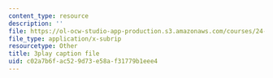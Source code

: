 ```yaml
---
content_type: resource
description: ''
file: https://ol-ocw-studio-app-production.s3.amazonaws.com/courses/24-908-creole-languages-and-caribbean-identities-spring-2017/c02a7b6fac529d73e58af31779b1eee4_Mbz648H3IEw.srt
file_type: application/x-subrip
resourcetype: Other
title: 3play caption file
uid: c02a7b6f-ac52-9d73-e58a-f31779b1eee4
---
```

